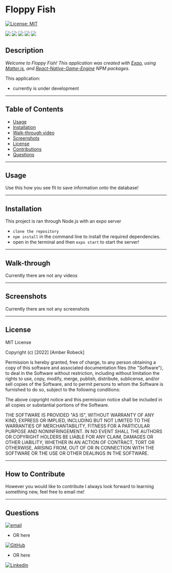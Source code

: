 # Floppy Fish

[![License: MIT](https://img.shields.io/badge/License-MIT-yellow.svg)](https://opensource.org/licenses/MIT)

<p float="left">
<img src="https://img.shields.io/badge/GIT-E44C30?style=for-the-badge&logo=git&logoColor=white" />
<img src="https://img.shields.io/badge/JavaScript-323330?style=for-the-badge&logo=javascript&logoColor=F7DF1E" />
<img src="https://img.shields.io/badge/Node.js-339933?style=for-the-badge&logo=nodedotjs&logoColor=white" />
<img src="https://img.shields.io/badge/Expo-1B1F23?style=for-the-badge&logo=expo&logoColor=white" />
<img src="https://img.shields.io/badge/Matter%20js-4B5562?style=for-the-badge&logo=Matterdotjs&logoColor=white" />
</p>

## Description

_Welcome to Floppy Fish! This application was created with [Expo](https://expo.dev/ "Expo homepage"), using [Matter.js](https://www.npmjs.com/package/matter-js "Matter.js Npm page"), and [React-Native-Game-Engine](https://github.com/bberak/react-native-game-engine "React-Native-Game-Engine Repository") NPM packages._

This application:

- currently is under development

---

## Table of Contents

- [Usage](#usage)
- [Installation](#installation)
- [Walk-through video](#walk-through)
- [Screenshots](#screenshots)
- [License](#license)
- [Contributions](#how-to-contribute)
- [Questions](#questions)

---

## Usage

Use this how you see fit to save information onto the database!

---

## Installation

This project is ran through Node.js with an expo server

- `clone the repository`
- `npm install` in the command line to install the required dependencies.
- open in the terminal and then `expo start` to start the server!

---

## Walk-through

Currently there are not any videos

---

## Screenshots

Currently there are not any screenshots

---

## License

MIT License

Copyright (c) [2022] [Amber Robeck]

Permission is hereby granted, free of charge, to any person obtaining a copy
of this software and associated documentation files (the "Software"), to deal
in the Software without restriction, including without limitation the rights
to use, copy, modify, merge, publish, distribute, sublicense, and/or sell
copies of the Software, and to permit persons to whom the Software is
furnished to do so, subject to the following conditions:

The above copyright notice and this permission notice shall be included in all
copies or substantial portions of the Software.

THE SOFTWARE IS PROVIDED "AS IS", WITHOUT WARRANTY OF ANY KIND, EXPRESS OR
IMPLIED, INCLUDING BUT NOT LIMITED TO THE WARRANTIES OF MERCHANTABILITY,
FITNESS FOR A PARTICULAR PURPOSE AND NONINFRINGEMENT. IN NO EVENT SHALL THE
AUTHORS OR COPYRIGHT HOLDERS BE LIABLE FOR ANY CLAIM, DAMAGES OR OTHER
LIABILITY, WHETHER IN AN ACTION OF CONTRACT, TORT OR OTHERWISE, ARISING FROM,
OUT OF OR IN CONNECTION WITH THE SOFTWARE OR THE USE OR OTHER DEALINGS IN THE
SOFTWARE.

---

## How to Contribute

However you would like to contribute I always look forward to learning something new, feel free to email me!

---

## Questions

[![email](https://img.shields.io/badge/Gmail-D14836?style=for-the-badge&logo=gmail&logoColor=white)](mailto:arr5533@gmail.com)

- OR here

[![GitHub](https://img.shields.io/badge/GitHub-100000?style=for-the-badge&logo=github&logoColor=white)](https://github.com/Amber-Robeck)

- OR here

[![Linkedin](https://img.shields.io/badge/LinkedIn-0077B5?style=for-the-badge&logo=linkedin&logoColor=white)](https://www.linkedin.com/in/amber-robeck/)
